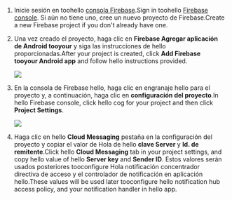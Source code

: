 

1. <span data-ttu-id="d88b8-101">Inicie sesión en toohello [consola Firebase](https://firebase.google.com/console/).</span><span class="sxs-lookup"><span data-stu-id="d88b8-101">Sign in toohello [Firebase console](https://firebase.google.com/console/).</span></span> <span data-ttu-id="d88b8-102">Si aún no tiene uno, cree un nuevo proyecto de Firebase.</span><span class="sxs-lookup"><span data-stu-id="d88b8-102">Create a new Firebase project if you don't already have one.</span></span>
2. <span data-ttu-id="d88b8-103">Una vez creado el proyecto, haga clic en **Firebase Agregar aplicación de Android tooyour** y siga las instrucciones de hello proporcionadas.</span><span class="sxs-lookup"><span data-stu-id="d88b8-103">After your project is created, click **Add Firebase tooyour Android app** and follow hello instructions provided.</span></span>

    ![](./media/notification-hubs-enable-firebase-cloud-messaging/notification-hubs-add-firebase-to-android-app.png)
3. <span data-ttu-id="d88b8-104">En la consola de Firebase hello, haga clic en engranaje hello para el proyecto y, a continuación, haga clic en **configuración del proyecto**.</span><span class="sxs-lookup"><span data-stu-id="d88b8-104">In hello Firebase console, click hello cog for your project and then click **Project Settings**.</span></span>

    ![](./media/notification-hubs-enable-firebase-cloud-messaging/notification-hubs-firebase-console-project-settings.png)
4. <span data-ttu-id="d88b8-105">Haga clic en hello **Cloud Messaging** pestaña en la configuración del proyecto y copiar el valor de Hola de hello **clave Server** y **Id. de remitente**.</span><span class="sxs-lookup"><span data-stu-id="d88b8-105">Click hello **Cloud Messaging** tab in your project settings, and copy hello value of hello **Server key** and **Sender ID**.</span></span> <span data-ttu-id="d88b8-106">Estos valores serán usados posteriores tooconfigure Hola notificación concentrador directiva de acceso y el controlador de notificación en aplicación hello.</span><span class="sxs-lookup"><span data-stu-id="d88b8-106">These values will be used later tooconfigure hello notification hub access policy, and your notification handler in hello app.</span></span>
